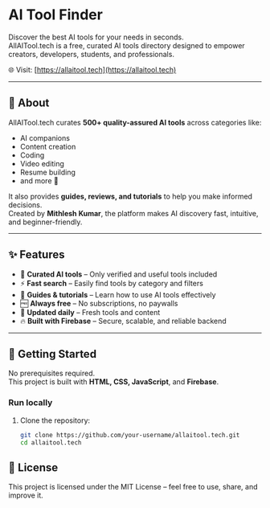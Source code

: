 # AI Tool Finder

Discover the best AI tools for your needs in seconds.  
AllAITool.tech is a free, curated AI tools directory designed to empower creators, developers, students, and professionals.

🌐 Visit: [https://allaitool.tech](https://allaitool.tech)

---

## 📖 About

AllAITool.tech curates **500+ quality-assured AI tools** across categories like:
- AI companions
- Content creation
- Coding
- Video editing
- Resume building
- and more 🚀

It also provides **guides, reviews, and tutorials** to help you make informed decisions.  
Created by **Mithlesh Kumar**, the platform makes AI discovery fast, intuitive, and beginner-friendly.

---

## ✨ Features

- 🔎 **Curated AI tools** – Only verified and useful tools included  
- ⚡ **Fast search** – Easily find tools by category and filters  
- 📝 **Guides & tutorials** – Learn how to use AI tools effectively  
- 🆓 **Always free** – No subscriptions, no paywalls  
- 🔄 **Updated daily** – Fresh tools and content  
- 🔥 **Built with Firebase** – Secure, scalable, and reliable backend  

---

## 🚀 Getting Started

No prerequisites required.  
This project is built with **HTML, CSS, JavaScript**, and **Firebase**.

### Run locally
1. Clone the repository:
   ```bash
   git clone https://github.com/your-username/allaitool.tech.git
   cd allaitool.tech

## 📜 License

This project is licensed under the MIT License – feel free to use, share, and improve it.